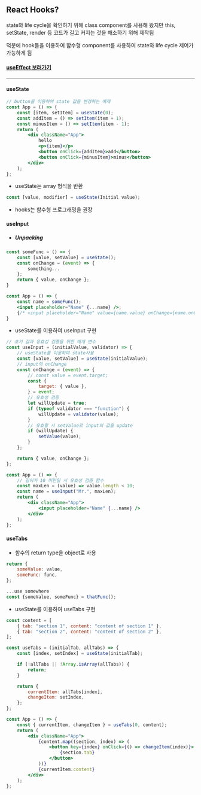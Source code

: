 ## React Hooks?

state와 life cycle을 확인하기 위해 class component를 사용해 왔지만 this, setState, render 등 코드가 길고 커지는 것을 해소하기 위해 제작됨

덕분에 hook들을 이용하여 함수형 component를 사용하여 state와 life cycle 제어가 가능하게 됨

#### [useEffect 보러가기](https://github.com/hyesungoh/React_with_NomadCoders/tree/master/useEffectEx)

---

#### useState

```jsx
// button을 이용하여 state 값을 변경하는 예제
const App = () => {
    const [item, setItem] = useState(0);
    const addItem = () => setItem(item + 1);
    const minusItem = () => setItem(item - 1);
    return (
        <div className="App">
            hello
            <p>{item}</p>
            <button onClick={addItem}>add</button>
            <button onClick={minusItem}>minus</button>
        </div>
    );
};
```

-   useState는 array 형식을 반환

```jsx
const [value, modifier] = useState(Initial value);
```

-   hooks는 함수형 프로그래밍을 권장

#### useInput

-   ##### Unpacking

```jsx
const someFunc = () => {
    const [value, setValue] = useState();
    const onChange = (event) => {
        something...
    };
    return { value, onChange };
}

const App = () => {
    const name = someFunc();
    <input placeholder="Name" {...name} />;
    {/* <input placeholder="Name" value={name.value} onChange={name.onChange} /> */}
}
```

-   useState를 이용하여 useInput 구현

```jsx
// 초기 값과 유효성 검증을 위한 매개 변수
const useInput = (initialValue, validator) => {
    // useState를 이용하여 state사용
    const [value, setValue] = useState(initialValue);
    // input의 onChange
    const onChange = (event) => {
        // const value = event.target;
        const {
            target: { value },
        } = event;
        // 유효성 검증
        let willUpdate = true;
        if (typeof validator === "function") {
            willUpdate = validator(value);
        }
        // 유효할 시 setValue로 input의 값을 update
        if (willUpdate) {
            setValue(value);
        }
    };

    return { value, onChange };
};

const App = () => {
    // 길이가 10 미만일 시 유효성 검증 함수
    const maxLen = (value) => value.length < 10;
    const name = useInput("Mr.", maxLen);
    return (
        <div className="App">
            <input placeholder="Name" {...name} />
        </div>
    );
};
```

#### useTabs

-   함수의 return type을 object로 사용

```jsx
return {
    someValue: value,
    someFunc: func,
};

...use somewhere
const {someValue, someFunc} = thatFunc();
```

-   useState를 이용하여 useTabs 구현

```jsx
const content = [
    { tab: "section 1", content: "content of section 1" },
    { tab: "section 2", content: "content of section 2" },
];

const useTabs = (initialTab, allTabs) => {
    const [index, setIndex] = useState(initialTab);

    if (!allTabs || !Array.isArray(allTabs)) {
        return;
    }

    return {
        currentItem: allTabs[index],
        changeItem: setIndex,
    };
};

const App = () => {
    const { currentItem, changeItem } = useTabs(0, content);
    return (
        <div className="App">
            {content.map((section, index) => (
                <button key={index} onClick={() => changeItem(index)}>
                    {section.tab}
                </button>
            ))}
            {currentItem.content}
        </div>
    );
};
```
